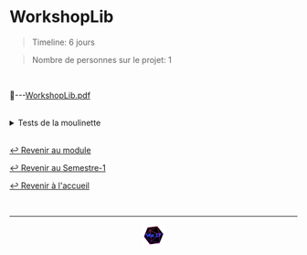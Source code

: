 # WorkshopLib

> Timeline: 6 jours

> Nombre de personnes sur le projet: 1

<br>

📂---[WorkshopLib.pdf](https://github.com/Studio-17/Epitech-Subjects/blob/main/Semester-1/B-CPE-100/WorkshopLib/WorkshopLib.pdf)

<br>
<details>
<summary> Tests de la moulinette </summary>
<table align="center">
    <thead>
    <tr>
        <td colspan="3" align="center"><strong>MOULINETTE</strong></td>
    </tr>
        <tr>
            <th>SOMMAIRE</th>
            <th>NB DE TESTS</th>
            <th>DETAILS</th>
        </tr>
    </thead>
    <tbody>
        <tr>
            <td rowspan="1">workshopLib</td>
            <td rowspan="1" style="text-align: center;">29</td>
            <td>❌</td>
        </tr>
    </tbody>
</table>
</details>

<br>

[↩️ Revenir au module](https://github.com/Studio-17/Epitech-Subjects/tree/main/Semester-1/B-CPE-100)

[↩️ Revenir au Semestre-1](https://github.com/Studio-17/Epitech-Subjects/tree/main/Semester-1)

[↩️ Revenir à l'accueil](https://github.com/Studio-17/Epitech-Subjects)

<br>

---

<div align="center">

<a href="https://github.com/Studio-17" target="_blank"><img src="../../../assets/voc17.gif" width="40"></a>

</div>
